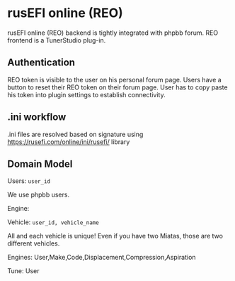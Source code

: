 # rusEFI online (REO)

rusEFI online (REO) backend is tightly integrated with phpbb forum.
REO frontend is a TunerStudio plug-in.

## Authentication

REO token is visible to the user on his personal forum page. Users have a button to reset their REO token on their forum page.
User has to copy paste his token into plugin settings to establish connectivity.

## .ini workflow

.ini files are resolved based on signature using <https://rusefi.com/online/ini/rusefi/> library

## Domain Model

Users: ``user_id``

We use phpbb users.

Engine:

Vehicle: ``user_id, vehicle_name``

All and each vehicle is unique! Even if you have two Miatas, those are two different vehicles.

Engines: User,Make,Code,Displacement,Compression,Aspiration

Tune: User
